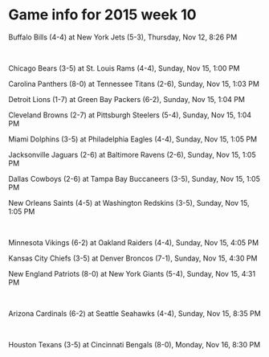 # Game info for 2015 week 10

Buffalo Bills (4-4) at New York Jets (5-3), Thursday, Nov 12, 8:26 PM


<br/>

Chicago Bears (3-5) at St. Louis Rams (4-4), Sunday, Nov 15, 1:00 PM

Carolina Panthers (8-0) at Tennessee Titans (2-6), Sunday, Nov 15, 1:03 PM

Detroit Lions (1-7) at Green Bay Packers (6-2), Sunday, Nov 15, 1:04 PM

Cleveland Browns (2-7) at Pittsburgh Steelers (5-4), Sunday, Nov 15, 1:04 PM

Miami Dolphins (3-5) at Philadelphia Eagles (4-4), Sunday, Nov 15, 1:05 PM

Jacksonville Jaguars (2-6) at Baltimore Ravens (2-6), Sunday, Nov 15, 1:05 PM

Dallas Cowboys (2-6) at Tampa Bay Buccaneers (3-5), Sunday, Nov 15, 1:05 PM

New Orleans Saints (4-5) at Washington Redskins (3-5), Sunday, Nov 15, 1:05 PM


<br/>

Minnesota Vikings (6-2) at Oakland Raiders (4-4), Sunday, Nov 15, 4:05 PM

Kansas City Chiefs (3-5) at Denver Broncos (7-1), Sunday, Nov 15, 4:30 PM

New England Patriots (8-0) at New York Giants (5-4), Sunday, Nov 15, 4:31 PM


<br/>

Arizona Cardinals (6-2) at Seattle Seahawks (4-4), Sunday, Nov 15, 8:35 PM


<br/>

Houston Texans (3-5) at Cincinnati Bengals (8-0), Monday, Nov 16, 8:30 PM

